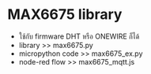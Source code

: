 # MAX6675 library
* ใช้กับ firmware  DHT หรือ ONEWIRE ก็ได้
* library >> max6675.py
* micropython code >> max6675_ex.py
* node-red flow >> max6675_mqtt.js
